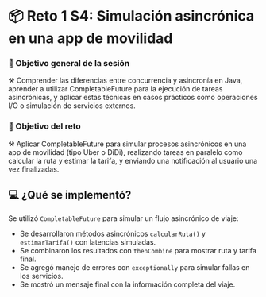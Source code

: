 # 📦 Reto 1 S4: Simulación asincrónica en una app de movilidad

### 🎯 Objetivo general de la sesión
⚒️ Comprender las diferencias entre concurrencia y asincronía en Java, aprender a utilizar CompletableFuture para la ejecución de tareas asincrónicas, y aplicar estas técnicas en casos prácticos como operaciones I/O o simulación de servicios externos.

### 🎯 Objetivo del reto
⚒️ Aplicar CompletableFuture para simular procesos asincrónicos en una app de movilidad (tipo Uber o DiDi), realizando tareas en paralelo como calcular la ruta y estimar la tarifa, y enviando una notificación al usuario una vez finalizadas.

## 💻 ¿Qué se implementó?
Se utilizó `CompletableFuture` para simular un flujo asincrónico de viaje:
- Se desarrollaron métodos asincrónicos `calcularRuta()` y `estimarTarifa()` con latencias simuladas.
- Se combinaron los resultados con `thenCombine` para mostrar ruta y tarifa final.
- Se agregó manejo de errores con `exceptionally` para simular fallas en los servicios.
- Se mostró un mensaje final con la información completa del viaje.


